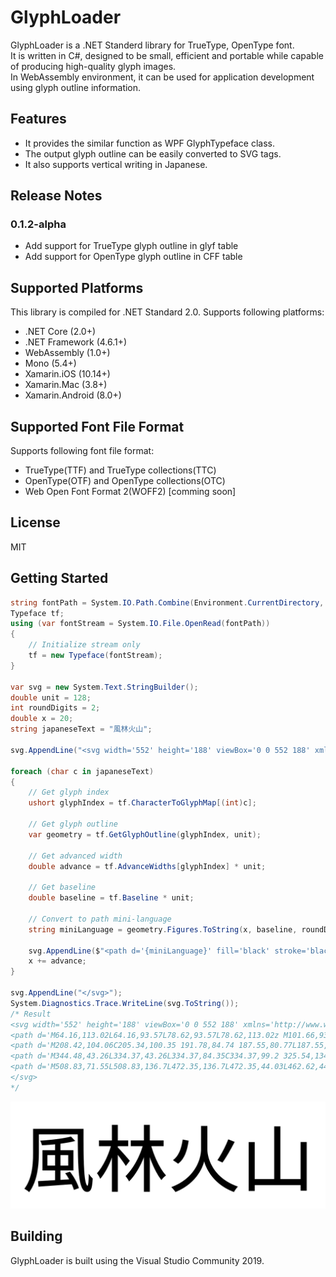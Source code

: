 ﻿# GlyphLoader
GlyphLoader is a .NET Standerd library for TrueType, OpenType font.  
It is written in C#, designed to be small, efficient and portable while capable of producing high-quality glyph images.  
In WebAssembly environment, it can be used for application development using glyph outline information.  

## Features

- It provides the similar function as WPF GlyphTypeface class.
- The output glyph outline can be easily converted to SVG tags.
- It also supports vertical writing in Japanese.

## Release Notes

### 0.1.2-alpha

- Add support for TrueType glyph outline in glyf table
- Add support for OpenType glyph outline in CFF table

## Supported Platforms
This library is compiled for .NET Standard 2.0. Supports following platforms:

- .NET Core (2.0+)
- .NET Framework (4.6.1+)
- WebAssembly (1.0+)
- Mono (5.4+)
- Xamarin.iOS (10.14+)
- Xamarin.Mac (3.8+)
- Xamarin.Android (8.0+)

## Supported Font File Format
Supports following font file format:

- TrueType(TTF) and TrueType collections(TTC)
- OpenType(OTF) and OpenType collections(OTC)
- Web Open Font Format 2(WOFF2) [comming soon]

## License
MIT

## Getting Started

```cs
string fontPath = System.IO.Path.Combine(Environment.CurrentDirectory, "NotoSansJP-Regular.otf");
Typeface tf;
using (var fontStream = System.IO.File.OpenRead(fontPath))
{
    // Initialize stream only
    tf = new Typeface(fontStream);
}

var svg = new System.Text.StringBuilder();
double unit = 128;
int roundDigits = 2;
double x = 20;
string japaneseText = "風林火山";

svg.AppendLine("<svg width='552' height='188' viewBox='0 0 552 188' xmlns='http://www.w3.org/2000/svg' version='1.1'>");

foreach (char c in japaneseText)
{
    // Get glyph index
    ushort glyphIndex = tf.CharacterToGlyphMap[(int)c];

    // Get glyph outline
    var geometry = tf.GetGlyphOutline(glyphIndex, unit);

    // Get advanced width
    double advance = tf.AdvanceWidths[glyphIndex] * unit;

    // Get baseline
    double baseline = tf.Baseline * unit;

    // Convert to path mini-language
    string miniLanguage = geometry.Figures.ToString(x, baseline, roundDigits);

    svg.AppendLine($"<path d='{miniLanguage}' fill='black' stroke='black' stroke-width='1' />");
    x += advance;
}

svg.AppendLine("</svg>");
System.Diagnostics.Trace.WriteLine(svg.ToString());
/* Result
<svg width='552' height='188' viewBox='0 0 552 188' xmlns='http://www.w3.org/2000/svg' version='1.1'>
<path d='M64.16,113.02L64.16,93.57L78.62,93.57L78.62,113.02z M101.66,93.57L101.66,113.02L87.07,113.02L87.07,93.57z M96.67,126.21C99.1,129.54 101.41,133.25 103.58,137.09L87.07,138.11L87.07,120.58L109.73,120.58L109.73,85.89L87.07,85.89L87.07,73.47C96.54,72.32 105.38,70.78 112.42,68.86L105.76,61.95C93.6,65.28 71.46,67.84 52.9,69.12C53.92,71.04 55.07,74.24 55.46,76.16C62.88,75.9 70.82,75.26 78.62,74.5L78.62,85.89L56.48,85.89L56.48,120.58L78.62,120.58L78.62,138.62C67.1,139.26 56.74,139.9 48.8,140.29L49.44,148.99C64.54,147.84 86.3,146.3 107.55,144.77C109.34,148.35 110.62,151.81 111.39,154.62L119.2,151.81C117.02,144 110.62,132.22 103.97,123.78z M40.1,48.38L40.1,89.34C40.1,108.93 38.69,134.91 24.99,153.09C27.17,154.24 31.01,156.8 32.54,158.46C47.01,139.14 49.18,110.08 49.18,89.34L49.18,57.09L118.3,57.09C118.69,112.9 118.56,158.21 134.18,158.21C140.7,158.21 142.62,151.81 143.52,135.3C141.73,133.76 139.3,131.07 137.63,128.51C137.38,139.65 136.74,148.35 135.07,148.35C127.52,148.35 127.26,95.87 127.39,48.38z ' fill='black' stroke='black' stroke-width='1' />
<path d='M208.42,104.06C205.34,100.35 191.78,84.74 187.55,80.77L187.55,77.82L205.73,77.82L205.73,68.74L187.55,68.74L187.55,41.34L178.21,41.34L178.21,68.74L155.42,68.74L155.42,77.82L176.54,77.82C171.68,95.49 161.82,115.2 152.22,125.95C153.89,128.26 156.19,131.97 157.34,134.78C165.02,125.82 172.7,110.98 178.21,95.62L178.21,158.08L187.55,158.08L187.55,92.16C192.8,98.82 199.33,107.65 202.14,112.26z M267.81,77.82L267.81,68.74L243.62,68.74L243.62,41.34L234.27,41.34L234.27,68.74L211.23,68.74L211.23,77.82L232.22,77.82C226.34,98.3 214.43,119.17 202.27,131.07C204.06,133.25 206.62,136.83 207.9,139.39C217.89,129.41 227.49,112.77 234.27,95.23L234.27,158.08L243.62,158.08L243.62,94.85C249.25,111.62 256.67,127.23 264.48,137.09C266.14,134.53 269.47,131.33 271.78,129.66C261.54,118.53 251.81,98.05 246.05,77.82z ' fill='black' stroke='black' stroke-width='1' />
<path d='M344.48,43.26L334.37,43.26L334.37,84.35C334.37,99.2 325.54,134.14 282.66,150.53C284.83,152.45 287.9,156.42 289.18,158.34C325.28,143.49 336.93,115.2 339.36,102.78C341.92,115.07 354.34,144.38 391.33,158.34C392.74,155.78 395.55,151.68 397.6,149.63C353.57,134.02 344.48,98.94 344.48,84.35z M381.86,66.94C377.63,78.08 369.57,93.44 363.3,102.78L371.23,106.5C377.76,97.41 385.95,82.94 392.1,71.04z M302.11,67.2C300.06,81.41 295.71,95.23 285.47,102.91L293.66,108.54C305.06,99.84 309.28,84.35 311.58,69.12z ' fill='black' stroke='black' stroke-width='1' />
<path d='M508.83,71.55L508.83,136.7L472.35,136.7L472.35,44.03L462.62,44.03L462.62,136.7L427.42,136.7L427.42,71.68L417.82,71.68L417.82,156.67L427.42,156.67L427.42,146.3L508.83,146.3L508.83,156.16L518.56,156.16L518.56,71.55z ' fill='black' stroke='black' stroke-width='1' />
</svg>
*/
```
![Example](./docs/examples/furinkazan.svg)

## Building

GlyphLoader is built using the Visual Studio Community 2019.
